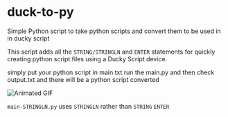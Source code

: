 # duck-to-py
Simple Python script to take python scripts and convert them to be used in in ducky script

This script adds all the `STRING/STRINGLN` and `ENTER` statements for quickly creating python script files using a Ducky Script device.

simply put your python script in main.txt run the main.py and then check output.txt and there will be a python script converted

![Animated GIF](instruct.gif)

`main-STRINGLN.py` uses `STRINGLN` rather than `STRING` `ENTER`
